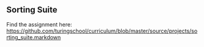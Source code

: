 ## Sorting Suite

Find the assignment here: https://github.com/turingschool/curriculum/blob/master/source/projects/sorting_suite.markdown
